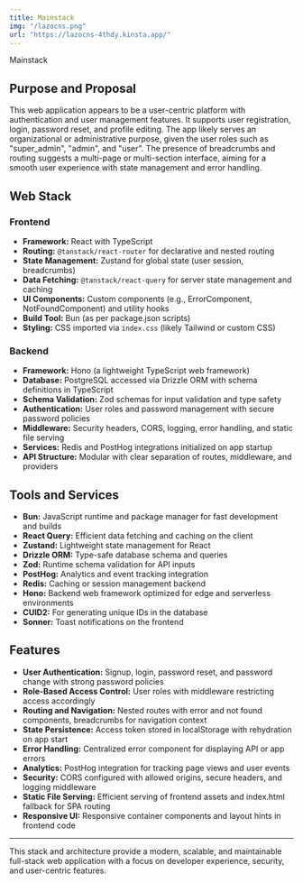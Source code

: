 ```yaml
---
title: Mainstack
img: "/lazocns.png"
url: "https://lazocns-4thdy.kinsta.app/"
---
```


Mainstack

## Purpose and Proposal

This web application appears to be a user-centric platform with authentication and user management features. It supports user
registration, login, password reset, and profile editing. The app likely serves an organizational or administrative purpose, given the
user roles such as "super_admin", "admin", and "user". The presence of breadcrumbs and routing suggests a multi-page or multi-section
interface, aiming for a smooth user experience with state management and error handling.

## Web Stack

### Frontend

- **Framework:** React with TypeScript
- **Routing:** `@tanstack/react-router` for declarative and nested routing
- **State Management:** Zustand for global state (user session, breadcrumbs)
- **Data Fetching:** `@tanstack/react-query` for server state management and caching
- **UI Components:** Custom components (e.g., ErrorComponent, NotFoundComponent) and utility hooks
- **Build Tool:** Bun (as per package.json scripts)
- **Styling:** CSS imported via `index.css` (likely Tailwind or custom CSS)

### Backend

- **Framework:** Hono (a lightweight TypeScript web framework)
- **Database:** PostgreSQL accessed via Drizzle ORM with schema definitions in TypeScript
- **Schema Validation:** Zod schemas for input validation and type safety
- **Authentication:** User roles and password management with secure password policies
- **Middleware:** Security headers, CORS, logging, error handling, and static file serving
- **Services:** Redis and PostHog integrations initialized on app startup
- **API Structure:** Modular with clear separation of routes, middleware, and providers

## Tools and Services

- **Bun:** JavaScript runtime and package manager for fast development and builds
- **React Query:** Efficient data fetching and caching on the client
- **Zustand:** Lightweight state management for React
- **Drizzle ORM:** Type-safe database schema and queries
- **Zod:** Runtime schema validation for API inputs
- **PostHog:** Analytics and event tracking integration
- **Redis:** Caching or session management backend
- **Hono:** Backend web framework optimized for edge and serverless environments
- **CUID2:** For generating unique IDs in the database
- **Sonner:** Toast notifications on the frontend

## Features

- **User Authentication:** Signup, login, password reset, and password change with strong password policies
- **Role-Based Access Control:** User roles with middleware restricting access accordingly
- **Routing and Navigation:** Nested routes with error and not found components, breadcrumbs for navigation context
- **State Persistence:** Access token stored in localStorage with rehydration on app start
- **Error Handling:** Centralized error component for displaying API or app errors
- **Analytics:** PostHog integration for tracking page views and user events
- **Security:** CORS configured with allowed origins, secure headers, and logging middleware
- **Static File Serving:** Efficient serving of frontend assets and index.html fallback for SPA routing
- **Responsive UI:** Responsive container components and layout hints in frontend code

---

This stack and architecture provide a modern, scalable, and maintainable full-stack web application with a focus on developer
experience, security, and user-centric features.
